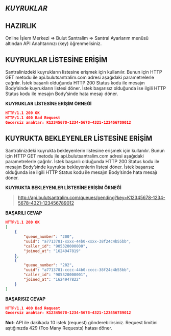 *KUYRUKLAR*
----

**HAZIRLIK**
----
  Online İşlem Merkezi => Bulut Santralim => Santral Ayarlarım menüsü altından API Anahtarınızı (key) öğrenmelisiniz.

**KUYRUKLAR LİSTESİNE ERİŞİM**
----
Santralinizdeki kuyrukların listesine erişmek için kullanılır. Bunun için HTTP GET metodu ile api.bulutsantralim.com adresi
aşağıdaki parametrelerle çağrılır. İstek başarılı olduğunda HTTP 200 Status kodu ile mesajın Body’sinde kuyrukların listesi döner. 
İstek başarısız olduğunda ise ilgili HTTP Status kodu ile mesajın Body’sinde hata mesajı döner.

**KUYRUKLAR LİSTESİNE ERİŞİM ÖRNEĞİ**

```json
HTTP/1.1 200 OK
HTTP/1.1 400 Bad Request 
Gecersiz anahtar: K12345678-1234-5678-4321-123456789012
```

**KUYRUKTA BEKLEYENLER LİSTESİNE ERİŞİM**
----
Santralinizdeki kuyrukta bekleyenlerin listesine erişmek için kullanılır. Bunun için HTTP GET metodu ile api.bulutsantralim.com adresi
aşağıdaki parametrelerle çağrılır. İstek başarılı olduğunda HTTP 200 Status kodu ile mesajın Body’sinde kuyrukta bekleyenlerin listesi döner. 
İstek başarısız olduğunda ise ilgili HTTP Status kodu ile mesajın Body’sinde hata mesajı döner.

**KUYRUKTA BEKLEYENLER LİSTESİNE ERİŞİM ÖRNEĞİ**

>http://api.bulutsantralim.com/queues/pending?key=K12345678-1234-5678-4321-123456789012
 
**BAŞARILI CEVAP**

```json
HTTP/1.1 200 OK
[
    {
        "queue_number": "200",
        "uuid": "a7713781-xxxx-44b0-xxxx-38f24c4b55bb",
        "caller_id": "905320000000",
        "joined_at": "1624947819"
    },
    {
        "queue_number": "202",
        "uuid": "a7713781-cccc-44b0-cccc-38f24c4b55bb",
        "caller_id": "905320000001",
        "joined_at": "1624947822"
    }
]
```

**BAŞARISIZ CEVAP** 

```json
HTTP/1.1 400 Bad Request 
Gecersiz anahtar: K12345678-1234-5678-4321-123456789012
```

 **Not:** API ile dakikada 10 istek (request) gönderebilirsiniz. Request limitini aştığınızda 429 (Too Many Requests) hatası döner.
